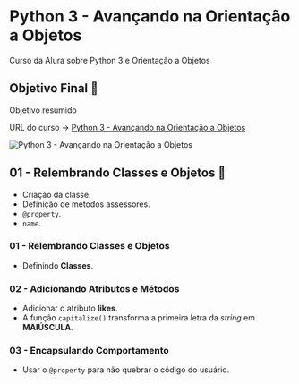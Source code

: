 # Python 3 - Avançando na Orientação a Objetos

Curso da Alura sobre Python 3 e Orientação a Objetos

## Objetivo Final &#x1F3AF;

Objetivo resumido

URL do curso -> [Python 3 - Avançando na Orientação a Objetos](https://cursos.alura.com.br/course/python-3-avancando-orientacao-objetos)

![Python 3 - Avançando na Orientação a Objetos](https://www.alura.com.br/assets/api/share/curso-python-3-avancando-orientacao-objetos.png)

## 01 - Relembrando Classes e Objetos &#x1F516;
* Criação da classe.
* Definição de métodos assessores.
* `@property`.
* `name`.

### 01 - Relembrando Classes e Objetos
* Definindo **Classes**.

### 02 - Adicionando Atributos e Métodos
* Adicionar o atributo **likes**.
* A função `capitalize()` transforma a primeira letra da *string* em **MAIÚSCULA**.

### 03 - Encapsulando Comportamento
* Usar o `@property` para não quebrar o código do usuário.